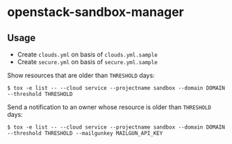 # openstack-sandbox-manager

## Usage

* Create `clouds.yml` on basis of `clouds.yml.sample`
* Create `secure.yml` on basis of `secure.yml.sample`

Show resources that are older than `THRESHOLD` days:

```
$ tox -e list -- --cloud service --projectname sandbox --domain DOMAIN --threshold THRESHOLD
```

Send a notification to an owner whose resource is older than `THRESHOLD` days:

```
$ tox -e list -- --cloud service --projectname sandbox --domain DOMAIN --threshold THRESHOLD --mailgunkey MAILGUN_API_KEY
```

